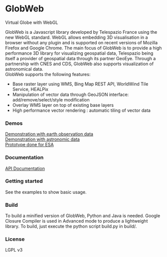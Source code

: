 GlobWeb
=======

Virtual Globe with WebGL

GlobWeb is a Javascript library developed by Telespazio France using the new WebGL standard. WebGL allows embedding 3D visualisation in a browser without any plugin and is supported on recent versions of Mozilla Firefox and Google Chrome.
The main focus of GlobWeb is to provide a high performance 3D library for visualizing geospatial data, Telespazio being itself a provider of geospatial data through its partner GeoEye.
Through a partnership with CNES and CDS, GlobWeb also supports visualization of astronomical data.  
GlobWeb supports the following features:
 * Base raster layer using WMS, Bing Map REST API, WorldWind Tile Service, HEALPix
 * Manipulation of vector data through GeoJSON interface: add/remove/select/style modification
 * Overlay WMS layer on top of existing base layers
 * High performance vector rendering  : automatic tiling of vector data

### Demos ###

<a href="http://demonstrator.telespazio.com/GlobWeb/">Demonstration with earth observation data</a>  
<a href="http://demonstrator.telespazio.com/AstroWeb/">Demonstration with astronomic data</a>  
<a href="http://demonstrator.telespazio.com/EoliWebGL/">Prototype done for ESA</a>  

### Documentation ###
<a href="http://tpzf.github.com/GlobWeb/api/index.html">API Documentation</a>  

### Getting started ###

See the examples to show basic usage.

### Build ###

To build a minified version of GlobWeb, Python and Java is needed.
Google Closure Compiler is used in Advanced mode to produce a lightweight library.
To build, just execute the python script build.py in build/.

### License ###

LGPL v3
